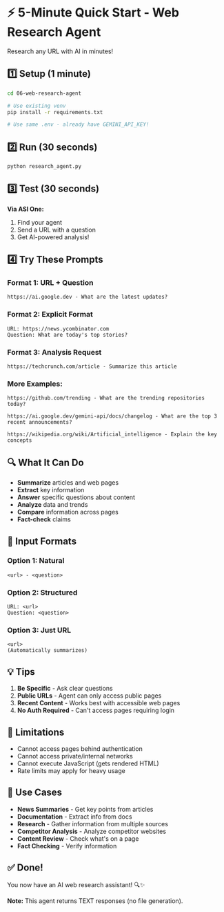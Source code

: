 # ⚡ 5-Minute Quick Start - Web Research Agent

Research any URL with AI in minutes!

## 1️⃣ Setup (1 minute)

```bash
cd 06-web-research-agent

# Use existing venv
pip install -r requirements.txt

# Use same .env - already have GEMINI_API_KEY!
```

## 2️⃣ Run (30 seconds)

```bash
python research_agent.py
```

## 3️⃣ Test (30 seconds)

**Via ASI One:**
1. Find your agent
2. Send a URL with a question
3. Get AI-powered analysis!

## 4️⃣ Try These Prompts

### Format 1: URL + Question
```
https://ai.google.dev - What are the latest updates?
```

### Format 2: Explicit Format
```
URL: https://news.ycombinator.com
Question: What are today's top stories?
```

### Format 3: Analysis Request
```
https://techcrunch.com/article - Summarize this article
```

### More Examples:
```
https://github.com/trending - What are the trending repositories today?
```

```
https://ai.google.dev/gemini-api/docs/changelog - What are the top 3 recent announcements?
```

```
https://wikipedia.org/wiki/Artificial_intelligence - Explain the key concepts
```

## 🔍 What It Can Do

- **Summarize** articles and web pages
- **Extract** key information
- **Answer** specific questions about content
- **Analyze** data and trends
- **Compare** information across pages
- **Fact-check** claims

## 📝 Input Formats

### Option 1: Natural
```
<url> - <question>
```

### Option 2: Structured
```
URL: <url>
Question: <question>
```

### Option 3: Just URL
```
<url>
(Automatically summarizes)
```

## 💡 Tips

1. **Be Specific** - Ask clear questions
2. **Public URLs** - Agent can only access public pages
3. **Recent Content** - Works best with accessible web pages
4. **No Auth Required** - Can't access pages requiring login

## 🚫 Limitations

- Cannot access pages behind authentication
- Cannot access private/internal networks
- Cannot execute JavaScript (gets rendered HTML)
- Rate limits may apply for heavy usage

## 🎯 Use Cases

- **News Summaries** - Get key points from articles
- **Documentation** - Extract info from docs
- **Research** - Gather information from multiple sources
- **Competitor Analysis** - Analyze competitor websites
- **Content Review** - Check what's on a page
- **Fact Checking** - Verify information

## ✅ Done!

You now have an AI web research assistant! 🔍✨

**Note:** This agent returns TEXT responses (no file generation).
